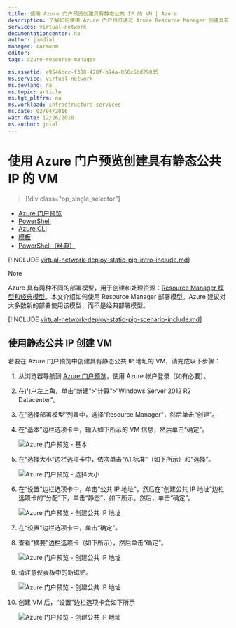 ```yaml
---
title: 使用 Azure 门户预览创建具有静态公共 IP 的 VM | Azure
description: 了解如何使用 Azure 门户预览通过 Azure Resource Manager 创建具有静态公共 IP 地址的 VM。
services: virtual-network
documentationcenter: na
author: jimdial
manager: carmonm
editor: 
tags: azure-resource-manager

ms.assetid: e9546bcc-f300-428f-b94a-056c5bd29035
ms.service: virtual-network
ms.devlang: na
ms.topic: article
ms.tgt_pltfrm: na
ms.workload: infrastructure-services
ms.date: 02/04/2016
wacn.date: 12/26/2016
ms.author: jdial
---
```


# 使用 Azure 门户预览创建具有静态公共 IP 的 VM
> [!div class="op_single_selector"]
- [Azure 门户预览](./virtual-network-deploy-static-pip-arm-portal.md)
- [PowerShell](./virtual-network-deploy-static-pip-arm-ps.md)
- [Azure CLI](./virtual-network-deploy-static-pip-arm-cli.md)
- [模板](./virtual-network-deploy-static-pip-arm-template.md)
- [PowerShell（经典）](./virtual-networks-reserved-public-ip.md)

[!INCLUDE [virtual-network-deploy-static-pip-intro-include.md](../../includes/virtual-network-deploy-static-pip-intro-include.md)]

> [!NOTE]
Azure 具有两种不同的部署模型，用于创建和处理资源：[Resource Manager 模型和经典模型](../azure-resource-manager/resource-manager-deployment-model.md)。本文介绍如何使用 Resource Manager 部署模型。Azure 建议对大多数新的部署使用该模型，而不是经典部署模型。

[!INCLUDE [virtual-network-deploy-static-pip-scenario-include.md](../../includes/virtual-network-deploy-static-pip-scenario-include.md)]

## 使用静态公共 IP 创建 VM

若要在 Azure 门户预览中创建具有静态公共 IP 地址的 VM，请完成以下步骤：

1. 从浏览器导航到 [Azure 门户预览](https://portal.azure.cn)，使用 Azure 帐户登录（如有必要）。
2. 在门户左上角，单击“新建”>“计算”>“Windows Server 2012 R2 Datacenter”。
3. 在“选择部署模型”列表中，选择“Resource Manager”，然后单击“创建”。
4. 在“基本”边栏选项卡中，输入如下所示的 VM 信息，然后单击“确定”。

    ![Azure 门户预览 - 基本](./media/virtual-network-deploy-static-pip-arm-portal/figure1.png)  

5. 在“选择大小”边栏选项卡中，依次单击“A1 标准”（如下所示）和“选择”。

    ![Azure 门户预览 - 选择大小](./media/virtual-network-deploy-static-pip-arm-portal/figure2.png)  

6. 在“设置”边栏选项卡中，单击“公共 IP 地址”，然后在“创建公共 IP 地址”边栏选项卡的“分配”下，单击“静态”，如下所示。然后，单击“确定”。

    ![Azure 门户预览 - 创建公共 IP 地址](./media/virtual-network-deploy-static-pip-arm-portal/figure3.png)  

7. 在“设置”边栏选项卡中，单击“确定”。
8. 查看“摘要”边栏选项卡（如下所示），然后单击“确定”。

    ![Azure 门户预览 - 创建公共 IP 地址](./media/virtual-network-deploy-static-pip-arm-portal/figure4.png)  

9. 请注意仪表板中的新磁贴。

    ![Azure 门户预览 - 创建公共 IP 地址](./media/virtual-network-deploy-static-pip-arm-portal/figure5.png)  

10. 创建 VM 后，“设置”边栏选项卡会如下所示

    ![Azure 门户预览 - 创建公共 IP 地址](./media/virtual-network-deploy-static-pip-arm-portal/figure6.png)  

<!---HONumber=Mooncake_1219_2016-->
